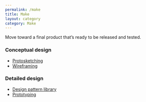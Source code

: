 ```yaml
---
permalink: /make
title: Make
layout: category
category: Make
---
```


Move toward a final product that’s ready to be released and tested.

### Conceptual design

- [Protosketching](protosketching/)
- [Wireframing](wireframing/)

### Detailed design

- [Design pattern library](design-pattern-library/)
- [Prototyping](prototyping/)
